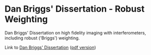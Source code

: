 

# Dan Briggs\' Dissertation - Robust Weighting 

Dan Briggs\' Dissertation on high fidelity imaging with interferometers, including robust (\'Briggs\') weighting.

Link to [Dan Briggs\' Dissertation](http://www.aoc.nrao.edu/dissertations/dbriggs/) ([pdf version](https://casa.nrao.edu/../Documents/Briggs-PhD.pdf))

